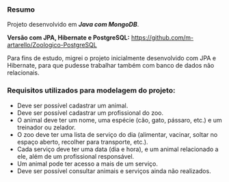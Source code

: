 ### Resumo
Projeto desenvolvido em _**Java com MongoDB**_. 

**Versão com JPA, Hibernate e PostgreSQL:** https://github.com/m-artarello/Zoologico-PostgreSQL

Para fins de estudo, migrei o projeto inicialmente desenvolvido com JPA e Hibernate, para que pudesse trabalhar também
com banco de dados não relacionais.

###  Requisitos utilizados para modelagem do projeto:
  - Deve ser possível cadastrar um animal.
  - Deve ser possível cadastrar um profissional do zoo.
  - O animal deve ter um nome, uma espécie (cão, gato, pássaro, etc.) e um treinador ou zelador.
  - O zoo deve ter uma lista de serviço do dia (alimentar, vacinar, soltar no espaço aberto, recolher para transporte, etc.).
  - Cada serviço deve ter uma data (dia e hora), e um animal relacionado a ele, além de um profissional responsável.
  - Um animal pode ter acesso a mais de um serviço.
  - Deve ser possível consultar animais e serviços ainda não realizados.

